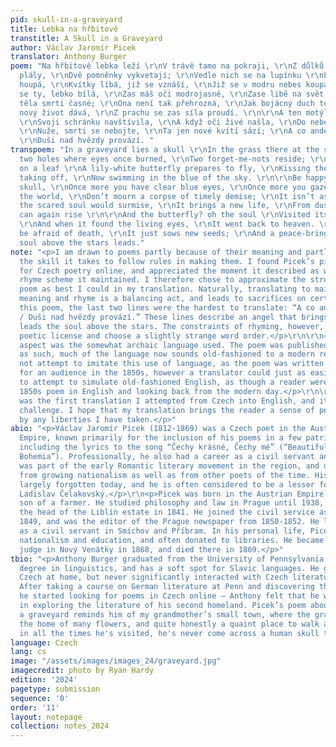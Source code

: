 ```yaml
---
pid: skull-in-a-graveyard
title: Lebka na hřbitově
transtitle: A Skull in a Graveyard
author: Václav Jaromír Picek
translator: Anthony Burger
poem: "Na hřbitově lebka leží \r\nV trávě tamo na pokraji, \r\nZ důlků dvou, kde oči
  plály, \r\nDvě pomněnky vykvetají; \r\nVedle nich se na lupínku \r\nLiliový motýl
  houpá, \r\nKvítky líbá, již se vznáší, \r\nJiž se v modru nebes koupá. \r\n\r\nRaduj
  se ty, lebko bílá, \r\nZas máš oči modrojasné, \r\nZase libě na svět hledíš, \r\nNežel
  těla smrti časné; \r\nOna není tak přehrozná, \r\nJak bojácný duch to soudí, \r\nOna
  nový život dává, \r\nZ prachu se zas síla proudí. \r\n\r\nA ten motýl? aj to duše
  \r\nSvoji schránku navštívila, \r\nA když oči živé našla, \r\nDo nebe se navrátila.
  \r\nNuže, smrti se nebojte, \r\nTa jen nové kvítí sází; \r\nA co anděl míroplodný
  \r\nDuši nad hvězdy provází. "
transpoem: "In a graveyard lies a skull \r\nIn the grass there at the side \r\nIn
  two holes where eyes once burned, \r\nTwo forget-me-nots reside; \r\nBeside them
  on a leaf \r\nA lily-white butterfly prepares to fly, \r\nKissing the flowers, now
  taking off, \r\nNow swimming in the blue of the sky. \r\n\r\nBe happy, you white
  skull, \r\nOnce more you have clear blue eyes, \r\nOnce more you gaze kindly at
  the world, \r\nDon’t mourn a corpse of timely demise; \r\nIt isn’t as terrible \r\nAs
  the scared soul would surmise, \r\nIt brings a new life, \r\nFrom dust strength
  can again rise \r\n\r\nAnd the butterfly? oh the soul \r\nVisited its skeleton,
  \r\nAnd when it found the living eyes, \r\nIt went back to heaven. \r\nSo do not
  be afraid of death, \r\nIt just sows new seeds; \r\nAnd a peace-bringing angel \r\nthe
  soul above the stars leads."
note: "<p>I am drawn to poems partly because of their meaning and partly because of
  the skill it takes to follow rules in making them. I found Picek’s piece while looking
  for Czech poetry online, and appreciated the moment it described as well as the
  rhyme scheme it maintained. I therefore chose to approximate the structure of the
  poem as best I could in my translation. Naturally, translating to maintain both
  meaning and rhyme is a balancing act, and leads to sacrifices on certain counts.</p>\r\n\r\n<p>In
  this poem, the last two lines were the hardest to translate: “A co anděl míroplodný
  / Duši nad hvězdy provází.” These lines describe an angel that brings peace and
  leads the soul above the stars. The constraints of rhyming, however, led me to take
  poetic license and choose a slightly strange word order.</p>\r\n\r\n<p>Another difficult
  aspect was the somewhat archaic language used. The poem was published in 1851, and
  as such, much of the language now sounds old-fashioned to a modern reader. I did
  not attempt to imitate this use of language, as the poem was written in the 1850s
  for an audience in the 1850s, however a translator could just as easily have decided
  to attempt to simulate old-fashioned English, as though a reader were reading an
  1850s poem in English and looking back from the modern day.</p>\r\n\r\n<p>This poem
  was the first translation I attempted from Czech into English, and it was a fun
  challenge. I hope that my translation brings the reader a sense of peace unbroken
  by any liberties I have taken.</p>"
abio: "<p>Václav Jaromír Picek (1812-1869) was a Czech poet in the Austro-Hungarian
  Empire, known primarily for the inclusion of his poems in a few patriotic songs,
  including the lyrics to the song “Čechy krásné, Čechy mé” (“Beautiful Bohemia, My
  Bohemia”). Professionally, he also had a career as a civil servant and judge. He
  was part of the early Romantic literary movement in the region, and drew inspiration
  from growing nationalism as well as from other poets of the time. His poems are
  largely forgotten today, and he is often considered to be a lesser follower of František
  Ladislav Čelakovský.</p>\r\n<p>Picek was born in the Austrian Empire in 1812, the
  son of a farmer. He studied philosophy and law in Prague until 1938, and became
  the head of the Liblín estate in 1841. He joined the civil service as a lawyer in
  1849, and was the editor of the Prague newspaper from 1850-1852. He later worked
  as a civil servant in Smíchov and Příbram. In his personal life, Picek supported
  nationalism and education, and often donated to libraries. He became a district
  judge in Nový Venátky in 1868, and died there in 1869.</p>"
tbio: "<p>Anthony Burger graduated from the University of Pennsylvania with a bachelor’s
  degree in linguistics, and has a soft spot for Slavic languages. He grew up speaking
  Czech at home, but never significantly interacted with Czech literature until college.
  After taking a course on German literature at Penn and discovering the joy of poetry,
  he started looking for poems in Czech online — Anthony felt that he was long overdue
  in exploring the literature of his second homeland. Picek’s poem about a skull in
  a graveyard reminds him of my grandmother’s small town, where the graveyard is indeed
  the home of many flowers, and quite honestly a quaint place to walk around. Fortunately,
  in all the times he's visited, he's never come across a human skull there. </p>"
language: Czech
lang: cs
image: "/assets/images/images_24/graveyard.jpg"
imagecredit: photo by Ryan Hardy
edition: '2024'
pagetype: submission
sequence: '0'
order: '11'
layout: notepage
collection: notes_2024
---
```

